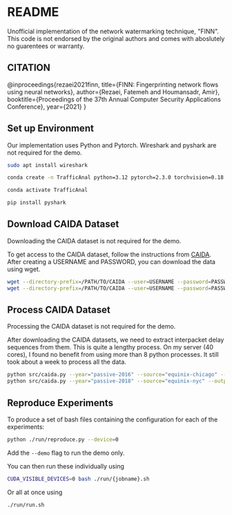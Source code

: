 # README

Unofficial implementation of the network watermarking technique, "FINN". This code is not endorsed by the original authors and comes with aboslutely no guarentees or warranty.

CITATION
--------
@inproceedings{rezaei2021finn,
  title={FINN: Fingerprinting network flows using neural networks},
  author={Rezaei, Fatemeh and Houmansadr, Amir},
  booktitle={Proceedings of the 37th Annual Computer Security Applications Conference},
  year={2021}
}

## Set up Environment

Our implementation uses Python and Pytorch. Wireshark and pyshark are not required for the demo.

```bash
sudo apt install wireshark

conda create -n TrafficAnal python=3.12 pytorch=2.3.0 torchvision=0.18.0 torchaudio=2.3.0 torchtext=0.18.0 pytorch-cuda=12.1 scikit-learn scipy pandas scikit-learn -c pytorch -c nvidia -c conda-forge

conda activate TrafficAnal

pip install pyshark
```

## Download CAIDA Dataset

Downloading the CAIDA dataset is not required for the demo.

To get access to the CAIDA dataset, follow the instructions from [CAIDA](https://www.caida.org/catalog/datasets/passive_dataset/). After creating a USERNAME and PASSWORD, you can download the data using wget.

```bash
wget --directory-prefix=/PATH/TO/CAIDA --user=USERNAME --password=PASSWORD --recursive --level=16 --no-parent --no-clobber "https://data.caida.org/datasets/passive-2016/"
wget --directory-prefix=/PATH/TO/CAIDA --user=USERNAME --password=PASSWORD --recursive --level=16 --no-parent --no-clobber "https://data.caida.org/datasets/passive-2018/"
```

## Process CAIDA Dataset

Processing the CAIDA dataset is not required for the demo.

After downloading the CAIDA datasets, we need to extract interpacket delay sequences from them. This is quite a lengthy process. On my server (40 cores), I found no benefit from using more than 8 python processes. It still took about a week to process all the data.

```bash
python src/caida.py --year="passive-2016" --source="equinix-chicago" --output="./data" --num_workers=8
python src/caida.py --year="passive-2018" --source="equinix-nyc" --output="./data" --num_workers=8
```

## Reproduce Experiments

To produce a set of bash files containing the configuration for each of the experiments:
```bash
python ./run/reproduce.py --device=0
```

Add the `--demo` flag to run the demo only.

You can then run these individually using
```bash
CUDA_VISIBLE_DEVICES=0 bash ./run/{jobname}.sh
```

Or all at once using
```bash
./run/run.sh
```

